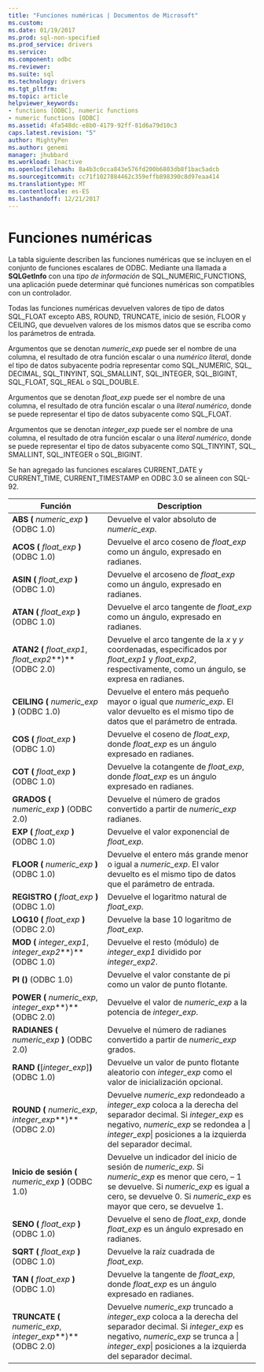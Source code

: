```yaml
---
title: "Funciones numéricas | Documentos de Microsoft"
ms.custom: 
ms.date: 01/19/2017
ms.prod: sql-non-specified
ms.prod_service: drivers
ms.service: 
ms.component: odbc
ms.reviewer: 
ms.suite: sql
ms.technology: drivers
ms.tgt_pltfrm: 
ms.topic: article
helpviewer_keywords:
- functions [ODBC], numeric functions
- numeric functions [ODBC]
ms.assetid: 4fa548dc-e8b0-4179-92ff-81d6a79d10c3
caps.latest.revision: "5"
author: MightyPen
ms.author: genemi
manager: jhubbard
ms.workload: Inactive
ms.openlocfilehash: 8a4b3c0cca843e576fd200b6803db8f1bac5adcb
ms.sourcegitcommit: cc71f1027884462c359effb898390c8d97eaa414
ms.translationtype: MT
ms.contentlocale: es-ES
ms.lasthandoff: 12/21/2017
---
```

# <a name="numeric-functions"></a>Funciones numéricas
La tabla siguiente describen las funciones numéricas que se incluyen en el conjunto de funciones escalares de ODBC. Mediante una llamada a **SQLGetInfo** con una *tipo de información* de SQL_NUMERIC_FUNCTIONS, una aplicación puede determinar qué funciones numéricas son compatibles con un controlador.  
  
 Todas las funciones numéricas devuelven valores de tipo de datos SQL_FLOAT excepto ABS, ROUND, TRUNCATE, inicio de sesión, FLOOR y CEILING, que devuelven valores de los mismos datos que se escriba como los parámetros de entrada.  
  
 Argumentos que se denotan *numeric_exp* puede ser el nombre de una columna, el resultado de otra función escalar o una *numérico litera*l, donde el tipo de datos subyacente podría representar como SQL_NUMERIC, SQL_ DECIMAL, SQL_TINYINT, SQL_SMALLINT, SQL_INTEGER, SQL_BIGINT, SQL_FLOAT, SQL_REAL o SQL_DOUBLE.  
  
 Argumentos que se denotan *float_exp* puede ser el nombre de una columna, el resultado de otra función escalar o una *literal numérico*, donde se puede representar el tipo de datos subyacente como SQL_FLOAT.  
  
 Argumentos que se denotan *integer_exp* puede ser el nombre de una columna, el resultado de otra función escalar o una *literal numérico*, donde se puede representar el tipo de datos subyacente como SQL_TINYINT, SQL_ SMALLINT, SQL_INTEGER o SQL_BIGINT.  
  
 Se han agregado las funciones escalares CURRENT_DATE y CURRENT_TIME, CURRENT_TIMESTAMP en ODBC 3.0 se alineen con SQL-92.  
  
|Función|Description|  
|--------------|-----------------|  
|**ABS (** *numeric_exp* **)** (ODBC 1.0)|Devuelve el valor absoluto de *numeric_exp*.|  
|**ACOS (** *float_exp* **)** (ODBC 1.0)|Devuelve el arco coseno de *float_exp* como un ángulo, expresado en radianes.|  
|**ASIN (** *float_exp* **)** (ODBC 1.0)|Devuelve el arcoseno de *float_exp* como un ángulo, expresado en radianes.|  
|**ATAN (** *float_exp* **)** (ODBC 1.0)|Devuelve el arco tangente de *float_exp* como un ángulo, expresado en radianes.|  
|**ATAN2 (** *float_exp1*, *float_exp2***)** (ODBC 2.0)|Devuelve el arco tangente de la *x* y *y* coordenadas, especificados por *float_exp1* y *float_exp2*, respectivamente, como un ángulo, se expresa en radianes.|  
|**CEILING (** *numeric_exp* **)** (ODBC 1.0)|Devuelve el entero más pequeño mayor o igual que *numeric_exp*. El valor devuelto es el mismo tipo de datos que el parámetro de entrada.|  
|**COS (** *float_exp* **)** (ODBC 1.0)|Devuelve el coseno de *float_exp*, donde *float_exp* es un ángulo expresado en radianes.|  
|**COT (** *float_exp* **)** (ODBC 1.0)|Devuelve la cotangente de *float_exp*, donde *float_exp* es un ángulo expresado en radianes.|  
|**GRADOS (** *numeric_exp* **)** (ODBC 2.0)|Devuelve el número de grados convertido a partir de *numeric_exp* radianes.|  
|**EXP (** *float_exp* **)** (ODBC 1.0)|Devuelve el valor exponencial de *float_exp*.|  
|**FLOOR (** *numeric_exp* **)** (ODBC 1.0)|Devuelve el entero más grande menor o igual a *numeric_exp*. El valor devuelto es el mismo tipo de datos que el parámetro de entrada.|  
|**REGISTRO (** *float_exp* **)** (ODBC 1.0)|Devuelve el logaritmo natural de *float_exp*.|  
|**LOG10 (** *float_exp* **)** (ODBC 2.0)|Devuelve la base 10 logaritmo de *float_exp*.|  
|**MOD (** *integer_exp1*, *integer_exp2***)** (ODBC 1.0)|Devuelve el resto (módulo) de *integer_exp1* dividido por *integer_exp2*.|  
|**PI ()** (ODBC 1.0)|Devuelve el valor constante de pi como un valor de punto flotante.|  
|**POWER (** *numeric_exp*, *integer_exp***)** (ODBC 2.0)|Devuelve el valor de *numeric_exp* a la potencia de *integer_exp*.|  
|**RADIANES (** *numeric_exp* **)** (ODBC 2.0)|Devuelve el número de radianes convertido a partir de *numeric_exp* grados.|  
|**RAND (**[*integer_exp*]**)** (ODBC 1.0)|Devuelve un valor de punto flotante aleatorio con *integer_exp* como el valor de inicialización opcional.|  
|**ROUND (** *numeric_exp*, *integer_exp***)** (ODBC 2.0)|Devuelve *numeric_exp* redondeado a *integer_exp* coloca a la derecha del separador decimal. Si *integer_exp* es negativo, *numeric_exp* se redondea a &#124; *integer_exp*&#124; posiciones a la izquierda del separador decimal.|  
|**Inicio de sesión (** *numeric_exp* **)** (ODBC 1.0)|Devuelve un indicador del inicio de sesión de *numeric_exp*. Si *numeric_exp* es menor que cero, – 1 se devuelve. Si *numeric_exp* es igual a cero, se devuelve 0. Si *numeric_exp* es mayor que cero, se devuelve 1.|  
|**SENO (** *float_exp* **)** (ODBC 1.0)|Devuelve el seno de *float_exp*, donde *float_exp* es un ángulo expresado en radianes.|  
|**SQRT (** *float_exp* **)** (ODBC 1.0)|Devuelve la raíz cuadrada de *float_exp*.|  
|**TAN (** *float_exp* **)** (ODBC 1.0)|Devuelve la tangente de *float_exp*, donde *float_exp* es un ángulo expresado en radianes.|  
|**TRUNCATE (** *numeric_exp*, *integer_exp***)** (ODBC 2.0)|Devuelve *numeric_exp* truncado a *integer_exp* coloca a la derecha del separador decimal. Si *integer_exp* es negativo, *numeric_exp* se trunca a &#124; *integer_exp*&#124; posiciones a la izquierda del separador decimal.|
